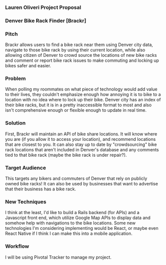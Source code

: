 ### Lauren Oliveri Project Proposal

### Denver Bike Rack Finder [Brackr]

### Pitch

Brackr allows users to find a bike rack near them using Denver city data, navigate to those bike rack by using their current location, while also allowing citizen of Denver to crowd source the locations of new bike racks and comment or report bike rack issues to make commuting and locking up bikes safer and easier.

### Problem

When polling my roommates on what piece of technology would add value to their lives, they couldn't emphasize enough how annoying it is to bike to a location with no idea where to lock up their bike. Denver city has an index of their bike racks, but it is in a pretty inaccessible format to most and also isn't comprehensive enough or flexible enough to update in real time. 

### Solution

First, Brackr will maintain an API of bike share locations. It will know where you are (if you allow it to access your location), and recommend locations that are closest to you. It can also stay up to date by "crowdsourcing" bike rack locations that aren't included in Denver's database and any comments tied to that bike rack (maybe the bike rack is under repair?). 

### Target Audience

This targets any bikers and commuters of Denver that rely on publicly owned bike racks! It can also be used by businesses that want to advertise that their business has a bike rack. 

### New Techniques

I think at the least, I'd like to build a Rails backend (for APIs) and a Javascript front end, which utilize Google Map APIs to display data and somehow help with navigations to the bike locations. Some new technologies I'm considering implementing would be React, or maybe even React Native if I think I can make this into a mobile application. 

### Workflow

I will be using Pivotal Tracker to manage my project.
